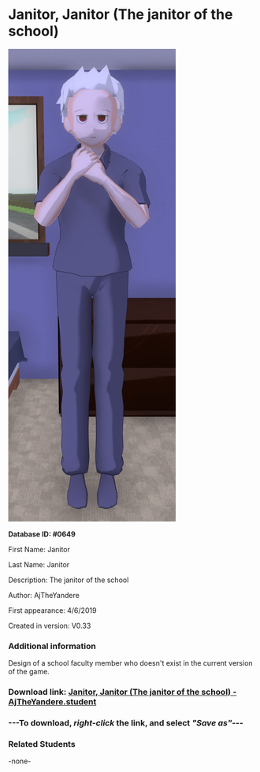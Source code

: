 # Janitor, Janitor (The janitor of the school)

<img src="../../Files/Images/Janitor, Janitor (The janitor of the school).png" title="Janitor, Janitor (The janitor of the school) - AjTheYandere">

**Database ID: #0649**

First Name: Janitor

Last Name: Janitor

Description: The janitor of the school

Author: AjTheYandere

First appearance: 4/6/2019

Created in version: V0.33

### Additional information

Design of a school faculty member who doesn't exist in the current version of the game.

### Download link: <a href="https://raw.githubusercontent.com/Arbiter1223/Daigaku-Gurashi-Custom-Students/master/Files/Student%20Files/Janitor%2C%20Janitor%20(The%20janitor%20of%20the%20school)%20-%20AjTheYandere.student">Janitor, Janitor (The janitor of the school) - AjTheYandere.student</a>

### ---**To download, _right-click_ the link, and select _"Save as"_**---

### Related Students

-none-
